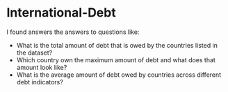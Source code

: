 # International-Debt
I found answers the answers to questions like:

- What is the total amount of debt that is owed by the countries listed in the dataset?
- Which country own the maximum amount of debt and what does that amount look like?
- What is the average amount of debt owed by countries across different debt indicators?

